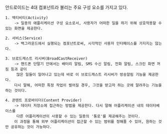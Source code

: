 안드로이드는 4대 컴포넌트라 불리는 주요 구성 요소를 가지고 있다.
    
    1. 액티비티(Activity)
        -> 일종의 애플리케이션 구성 요소로서, 사용자가 어떠한 일을 하기 위해 상호작용할 수 있는 화면을 제공한다.

    2. 서비스(Service)
        -> 백그라운드에서 실행되는 컴포넌트로써, 시각적인 사용자 인터페이스를 가지지는 않는다.

    3. 브로드캐스트 리시버(BroadCastReceiver)
        -> 핸드폰 단말기 안에서는 배터리 알림, SMS 수신 알림, 전화 알림, 스크린 화면 꺼짐 등과 같이
         많은 일들이 일어나고 있는데 바로 이 브로드캐스트 리시버가 방송알림 기능을 제공한다.
        다시 말해, 어떠한 특정 작업이 벌어질 경우, 그것을 받고자 하는 곳에 알려주는 기능을 하는 것이다.

    4. 콘텐트 프로바이더(Content Provider)
        -> 데이터 저장소에 접근하는 방법을 제공한다. 다시 말해 어플리케이션 내의 데이터베이스를
         다른 어플리케이션이 사용할 수 있는 일종의 '통로'를 제공해주는 것이다. 
        이 과정을 통해 외부 어플리케이션이 접근할 수 있는 범위를 정해줄 수 있어, 원하는 것만 공유하는 것이 가능하다.